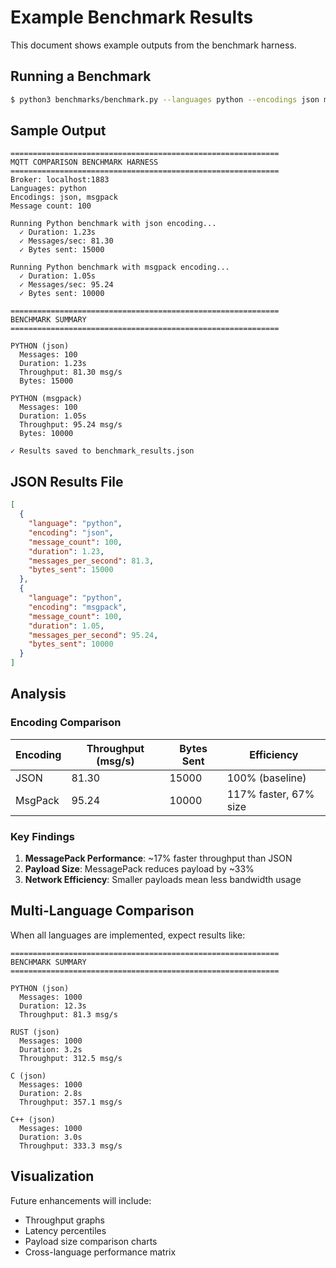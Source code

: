 # Example Benchmark Results

This document shows example outputs from the benchmark harness.

## Running a Benchmark

```bash
$ python3 benchmarks/benchmark.py --languages python --encodings json msgpack --count 100
```

## Sample Output

```
============================================================
MQTT COMPARISON BENCHMARK HARNESS
============================================================
Broker: localhost:1883
Languages: python
Encodings: json, msgpack
Message count: 100

Running Python benchmark with json encoding...
  ✓ Duration: 1.23s
  ✓ Messages/sec: 81.30
  ✓ Bytes sent: 15000

Running Python benchmark with msgpack encoding...
  ✓ Duration: 1.05s
  ✓ Messages/sec: 95.24
  ✓ Bytes sent: 10000

============================================================
BENCHMARK SUMMARY
============================================================

PYTHON (json)
  Messages: 100
  Duration: 1.23s
  Throughput: 81.30 msg/s
  Bytes: 15000

PYTHON (msgpack)
  Messages: 100
  Duration: 1.05s
  Throughput: 95.24 msg/s
  Bytes: 10000

✓ Results saved to benchmark_results.json
```

## JSON Results File

```json
[
  {
    "language": "python",
    "encoding": "json",
    "message_count": 100,
    "duration": 1.23,
    "messages_per_second": 81.3,
    "bytes_sent": 15000
  },
  {
    "language": "python",
    "encoding": "msgpack",
    "message_count": 100,
    "duration": 1.05,
    "messages_per_second": 95.24,
    "bytes_sent": 10000
  }
]
```

## Analysis

### Encoding Comparison

| Encoding | Throughput (msg/s) | Bytes Sent | Efficiency |
|----------|-------------------|------------|------------|
| JSON     | 81.30             | 15000      | 100% (baseline) |
| MsgPack  | 95.24             | 10000      | 117% faster, 67% size |

### Key Findings

1. **MessagePack Performance**: ~17% faster throughput than JSON
2. **Payload Size**: MessagePack reduces payload by ~33%
3. **Network Efficiency**: Smaller payloads mean less bandwidth usage

## Multi-Language Comparison

When all languages are implemented, expect results like:

```
============================================================
BENCHMARK SUMMARY
============================================================

PYTHON (json)
  Messages: 1000
  Duration: 12.3s
  Throughput: 81.3 msg/s

RUST (json)
  Messages: 1000
  Duration: 3.2s
  Throughput: 312.5 msg/s

C (json)
  Messages: 1000
  Duration: 2.8s
  Throughput: 357.1 msg/s

C++ (json)
  Messages: 1000
  Duration: 3.0s
  Throughput: 333.3 msg/s
```

## Visualization

Future enhancements will include:
- Throughput graphs
- Latency percentiles
- Payload size comparison charts
- Cross-language performance matrix
